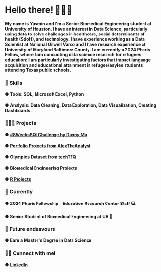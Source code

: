 # Hello there! 🙋🏽‍♀️

#### My name is Yasmin and I'm a Senior Biomedical Engineering student at University of Houston. I have an interest in Data Science, particularly using data to solve challenges in healthcare, social determinants of health (SdoH), and technology. I have experience working as a Data Scientist at National Oilwell Varco and I have research experience at University of Maryland Baltimore County. I am currently a 2024 Pharis Fellow, where I am conducting data science research for refugees education: I am particularly investigating factors that impact language acquisition and educational attainment in refugee/asylee students attending Texas public schools.



### 📌 **Skills**

#### ● Tools: SQL, Microsoft Excel, Python

#### ● Analysis: Data Cleaning, Data Exploration, Data Visualization, Creating Dashboards.



### 👩🏽‍💻 **Projects**

#### ● [#8WeeksSQLChallenge by Danny Ma](https://github.com/yasminsoltani/8-Weeks-SQL-Challenge) 

#### ● [Portfolio Projects from AlexTheAnalyst](https://github.com/YasminS199/SQL-first-project-from-Alex-the-Analyst-)

#### ● [Olympics Dataset from techTFQ](https://github.com/yasminsoltani/Olympics-Dataset-/blob/main/Olympics%20Dataset%20from%20techTFQ/Olympics%20Dataset.md)

#### ● [Biomedical Engineering Projects](https://github.com/yasminsoltani/numerical_analysis.md)

#### ● [R Projects](https://github.com/yasminsoltani/Rprogramming.md/blob/main/LawOfLargeNumbers/LawofLargeNumbers.md)


### 🌱 **Currently**

#### ● 2024 Pharis Fellowship - Education Research Center Staff 💻

#### ● Senior Student of Biomedical Engineering at UH 🧬



### 🏹 **Future endeavours**

#### ● Earn a Master's Degree in Data Science



### 🤝🏽 **Connect with me!**

#### ● [LinkedIn](https://www.linkedin.com/in/yasmin-soltani-474336206/)
